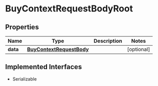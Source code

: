 

# BuyContextRequestBodyRoot


## Properties

Name | Type | Description | Notes
------------ | ------------- | ------------- | -------------
**data** | [**BuyContextRequestBody**](BuyContextRequestBody.md) |  |  [optional]


## Implemented Interfaces

* Serializable



